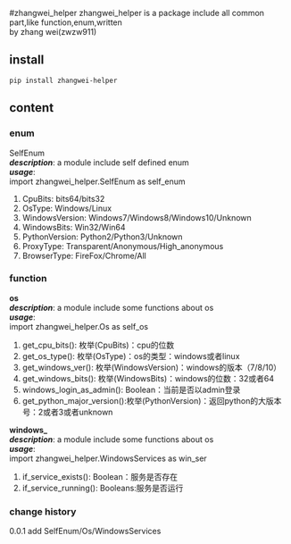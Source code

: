 #zhangwei_helper
zhangwei_helper is a package include all common part,like function,enum,written \
by zhang wei(zwzw911)    
## install    
`pip install zhangwei-helper`    
## content    
### enum    
SelfEnum    
***description***: a module include self defined enum   
***usage***:     
import zhangwei_helper.SelfEnum as self_enum  
1. CpuBits: bits64/bits32    
2. OsType: Windows/Linux    
3. WindowsVersion: Windows7/Windows8/Windows10/Unknown    
4. WindowsBits: Win32/Win64    
5. PythonVersion: Python2/Python3/Unknown    
6. ProxyType: Transparent/Anonymous/High_anonymous    
7. BrowserType: FireFox/Chrome/All    
   
### function     
**os**     
***description***: a module include some functions about os   
***usage***:   
import zhangwei_helper.Os as self_os     
1. get_cpu_bits(): 枚举(CpuBits)：cpu的位数    
2. get_os_type(): 枚举(OsType)：os的类型：windows或者linux    
3. get_windows_ver(): 枚举(WindowsVersion)：windows的版本（7/8/10）    
4. get_windows_bits(): 枚举(WindowsBits)：windows的位数：32或者64    
5. windows_login_as_admin(): Boolean：当前是否以admin登录    
6. get_python_major_version():枚举(PythonVersion)：返回python的大版本号：2或者3或者unknown 

**windows_**     
***description***: a module include some functions about os     
***usage***:    
import zhangwei_helper.WindowsServices as win_ser   
1. if_service_exists(): Boolean：服务是否存在    
2. if_service_running(): Booleans:服务是否运行    
 
  

### change history
0.0.1  add SelfEnum/Os/WindowsServices    